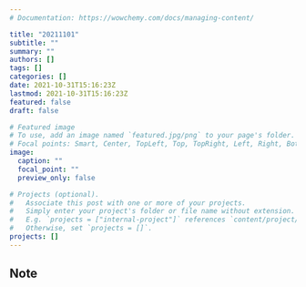 ```yaml
---
# Documentation: https://wowchemy.com/docs/managing-content/

title: "20211101"
subtitle: ""
summary: ""
authors: []
tags: []
categories: []
date: 2021-10-31T15:16:23Z
lastmod: 2021-10-31T15:16:23Z
featured: false
draft: false

# Featured image
# To use, add an image named `featured.jpg/png` to your page's folder.
# Focal points: Smart, Center, TopLeft, Top, TopRight, Left, Right, BottomLeft, Bottom, BottomRight.
image:
  caption: ""
  focal_point: ""
  preview_only: false

# Projects (optional).
#   Associate this post with one or more of your projects.
#   Simply enter your project's folder or file name without extension.
#   E.g. `projects = ["internal-project"]` references `content/project/deep-learning/index.md`.
#   Otherwise, set `projects = []`.
projects: []
---
```


## Note

